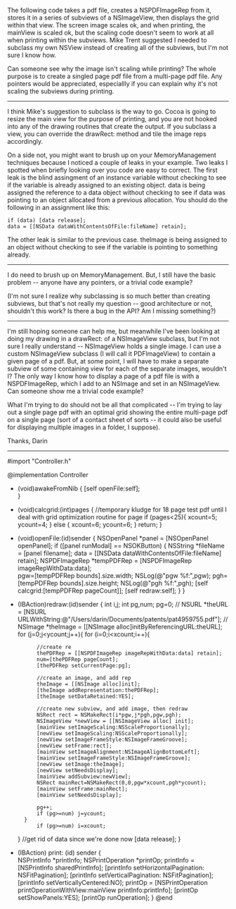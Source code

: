 The following code takes a pdf file, creates a NSPDFImageRep from it, stores it in a series of subviews of a NSImageView, then displays the grid within that view.  The screen image scales ok, and when printing, the mainView is scaled ok, but the scaling code doesn't seem to work at all when printing within the subviews.  Mike Trent suggested I needed to subclass my own NSView instead of creating all of the subviews, but I'm not sure I know how.  

Can someone see why the image isn't scaling while printing?  The whole purpose is to create a singled page pdf file from a multi-page pdf file.  Any pointers would be appreciated, especiallly if you can explain why it's not scaling the subviews during printing.

----

I think Mike's suggestion to subclass is the way to go. Cocoa is going to resize the main view for the purpose of printing, and you are not hooked into any of the drawing routines that create the output. If you subclass a view, you can override the     drawRect: method and tile the image reps accordingly. 

On a side not, you might want to brush up on your MemoryManagement techniques because I noticed a couple of leaks in your example. Two leaks I spotted when briefly looking over you code are easy to correct. The first leak is the blind assingment of an instance variable without checking to see if the variable is already assigned to an existing object.     data is being assigned the reference to a data object without checking to see if     data was pointing to an object allocated from a previous allocation. You should do the following in an assignment like this:

    
    if (data) [data release];
    data = [[NSData dataWithContentsOfFile:fileName] retain];


The other leak is similar to the previous case.     theImage is being assigned to an object without checking to see if the variable is pointing to something already.

----

I do need to brush up on MemoryManagement.  But, I still have the basic problem -- anyone have any pointers, or a trivial code example?  

(I'm not sure I realize why subclassing is so much better than creating subviews, but that's not really my question -- good architecture or not, shouldn't this work?  Is there a bug in the API?  Am I missing something?)

----

I'm still hoping someone can help me, but meanwhile I've been looking at doing my drawing in a drawRect: of a NSImageView subclass, but I'm not sure I really understand -- NSImageView holds a single image.  I can use a custom NSImageView subclass (I will call it PDFImageView) to contain a given page of a pdf.  But, at some point, I will have to make a separate subview of some containing view for each of the separate images, wouldn't I?  The only way I know how to display a page of a pdf file is with a NSPDFImageRep, which I add to an NSImage and set in an NSImageView.  Can someone show me a trivial code example?  

What I'm trying to do should not be all that complicated -- I'm trying to lay out a single page pdf with an optimal grid showing the entire multi-page pdf on a single page (sort of a contact sheet of sorts -- it could also be useful for displaying multiple images in a folder, I suppose).

Thanks,
Darin

----

    
#import "Controller.h"

@implementation Controller

- (void)awakeFromNib
{
	[self openFile:self];	
}

- (void)calcgrid:(int)pages
{
	//temporary kludge for 18 page test pdf until I deal with grid optimization routine for page
	if (pages<25){
		xcount=5;
		ycount=4;
	}
	else {
		xcount=6;
		ycount=6;
	}
	return;
}

- (void)openFile:(id)sender
{
    NSOpenPanel *panel = [NSOpenPanel openPanel];
    if ([panel runModal] == NSOKButton) {
        NSString *fileName = [panel filename];
		data = [[NSData dataWithContentsOfFile:fileName] retain];
		NSPDFImageRep *tempPDFRep = [NSPDFImageRep imageRepWithData:data];	
		pgw=[tempPDFRep bounds].size.width;
		NSLog(@"pgw %f:",pgw);
		pgh=[tempPDFRep bounds].size.height;
		NSLog(@"pgh %f:",pgh);
		[self calcgrid:[tempPDFRep pageCount]];
		[self redraw:self];
	}
}

- (IBAction)redraw:(id)sender
{
	int i,j;
	int pg,num;
	pg=0;
//	NSURL *theURL = [NSURL URLWithString:@"/Users/darin/Documents/patents/pat4959755.pdf"];
//	NSImage *theImage = [[NSImage alloc]initByReferencingURL:theURL];
	for (j=0;j<ycount;j++){
		for (i=0;i<xcount;i++){

			//create re
			thePDFRep = [[NSPDFImageRep imageRepWithData:data] retain];	
			num=[thePDFRep pageCount];
			[thePDFRep setCurrentPage:pg];

			//create an image, and add rep
			theImage = [[NSImage alloc]init];
			[theImage addRepresentation:thePDFRep];
			[theImage setDataRetained:YES];

			//create new subview, and add image, then redraw
			NSRect rect = NSMakeRect(i*pgw,j*pgh,pgw,pgh);
			NSImageView *newView = [[NSImageView alloc] init];
			[mainView setImageScaling:NSScaleProportionally];
			[newView setImageScaling:NSScaleProportionally];
			[newView setImageFrameStyle:NSImageFrameGroove];			
			[newView setFrame:rect];
			[mainView setImageAlignment:NSImageAlignBottomLeft];
			[mainView setImageFrameStyle:NSImageFrameGroove];
			[newView setImage:theImage];
			[newView setNeedsDisplay];
			[mainView addSubview:newView];
			NSRect mainRect=NSMakeRect(0,0,pgw*xcount,pgh*ycount);
			[mainView setFrame:mainRect];
			[mainView setNeedsDisplay];

			pg++;
			if (pg>=num) j=ycount;
		}
			if (pg>=num) i=xcount;
	}
	//get rid of data since we're done now
	[data release];
}

- (IBAction) print: (id) sender
{		
	NSPrintInfo *printInfo;
	NSPrintOperation *printOp;
	printInfo = [NSPrintInfo sharedPrintInfo];
	[printInfo setHorizontalPagination: NSFitPagination];
	[printInfo setVerticalPagination: NSFitPagination];
	[printInfo setVerticallyCentered:NO];
	printOp = [NSPrintOperation printOperationWithView:mainView printInfo:printInfo];
	[printOp setShowPanels:YES];
	[printOp runOperation];
}
@end
